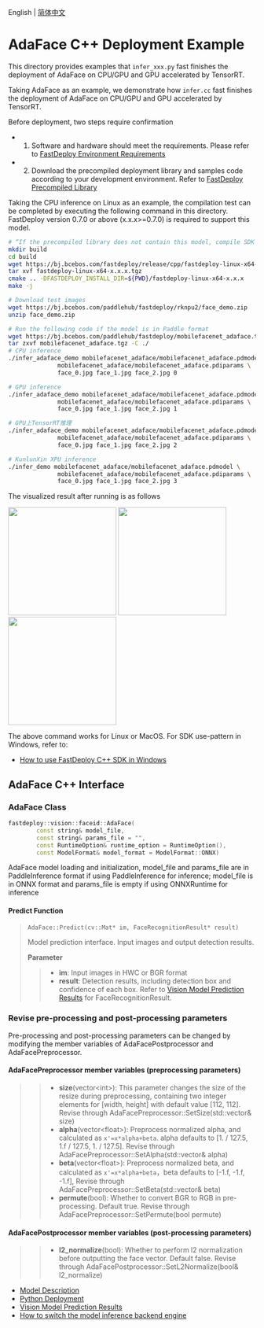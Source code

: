 English | [简体中文](README_CN.md)
# AdaFace C++ Deployment Example
This directory provides examples that `infer_xxx.py` fast finishes the deployment of AdaFace on CPU/GPU and GPU accelerated by TensorRT. 

Taking AdaFace as an example, we demonstrate how `infer.cc` fast finishes the deployment of AdaFace on CPU/GPU and GPU accelerated by TensorRT.

Before deployment, two steps require confirmation

- 1. Software and hardware should meet the requirements. Please refer to [FastDeploy Environment Requirements](../../../../../docs/en/build_and_install/download_prebuilt_libraries.md)  
- 2. Download the precompiled deployment library and samples code according to your development environment. Refer to [FastDeploy Precompiled Library](../../../../../docs/en/build_and_install/download_prebuilt_libraries.md)

Taking the CPU inference on Linux as an example, the compilation test can be completed by executing the following command in this directory. FastDeploy version 0.7.0 or above (x.x.x>=0.7.0) is required to support this model.

```bash
# “If the precompiled library does not contain this model, compile SDK from the latest code”
mkdir build
cd build
wget https://bj.bcebos.com/fastdeploy/release/cpp/fastdeploy-linux-x64-x.x.x.tgz
tar xvf fastdeploy-linux-x64-x.x.x.tgz
cmake .. -DFASTDEPLOY_INSTALL_DIR=${PWD}/fastdeploy-linux-x64-x.x.x
make -j

# Download test images
wget https://bj.bcebos.com/paddlehub/fastdeploy/rknpu2/face_demo.zip
unzip face_demo.zip

# Run the following code if the model is in Paddle format
wget https://bj.bcebos.com/paddlehub/fastdeploy/mobilefacenet_adaface.tgz
tar zxvf mobilefacenet_adaface.tgz -C ./
# CPU inference
./infer_adaface_demo mobilefacenet_adaface/mobilefacenet_adaface.pdmodel \
              mobilefacenet_adaface/mobilefacenet_adaface.pdiparams \
              face_0.jpg face_1.jpg face_2.jpg 0

# GPU inference
./infer_adaface_demo mobilefacenet_adaface/mobilefacenet_adaface.pdmodel \
              mobilefacenet_adaface/mobilefacenet_adaface.pdiparams \
              face_0.jpg face_1.jpg face_2.jpg 1

# GPU上TensorRT推理
./infer_adaface_demo mobilefacenet_adaface/mobilefacenet_adaface.pdmodel \
              mobilefacenet_adaface/mobilefacenet_adaface.pdiparams \
              face_0.jpg face_1.jpg face_2.jpg 2

# KunlunXin XPU inference
./infer_demo mobilefacenet_adaface/mobilefacenet_adaface.pdmodel \
              mobilefacenet_adaface/mobilefacenet_adaface.pdiparams \
              face_0.jpg face_1.jpg face_2.jpg 3
```

The visualized result after running is as follows

<div width="700">
<img width="220" float="left" src="https://user-images.githubusercontent.com/67993288/184321537-860bf857-0101-4e92-a74c-48e8658d838c.JPG">
<img width="220" float="left" src="https://user-images.githubusercontent.com/67993288/184322004-a551e6e4-6f47-454e-95d6-f8ba2f47b516.JPG">
<img width="220" float="left" src="https://user-images.githubusercontent.com/67993288/184321622-d9a494c3-72f3-47f1-97c5-8a2372de491f.JPG">
</div>

The above command works for Linux or MacOS. For SDK use-pattern in Windows, refer to:
- [How to use FastDeploy C++ SDK in Windows](../../../../../docs/cn/faq/use_sdk_on_windows.md)

## AdaFace C++ Interface 

### AdaFace Class 

```c++
fastdeploy::vision::faceid::AdaFace(
        const string& model_file,
        const string& params_file = "",
        const RuntimeOption& runtime_option = RuntimeOption(),
        const ModelFormat& model_format = ModelFormat::ONNX)
```

AdaFace model loading and initialization, model_file and params_file are in PaddleInference format if using PaddleInference for inference;
model_file is in ONNX format and params_file is empty if using ONNXRuntime for inference


#### Predict Function

> ```c++
> AdaFace::Predict(cv::Mat* im, FaceRecognitionResult* result)
> ```
>
> Model prediction interface. Input images and output detection results.
>
> **Parameter**
>
> > * **im**: Input images in HWC or BGR format
> > * **result**: Detection results, including detection box and confidence of each box. Refer to [Vision Model Prediction Results](../../../../../docs/api/vision_results/) for FaceRecognitionResult.

### Revise pre-processing and post-processing parameters 
Pre-processing and post-processing parameters can be changed by modifying the member variables of AdaFacePostprocessor and AdaFacePreprocessor.

#### AdaFacePreprocessor member variables (preprocessing parameters)
> > * **size**(vector&lt;int&gt;): This parameter changes the size of the resize during preprocessing, containing two integer elements for [width, height] with default value [112, 112].
      Revise through AdaFacePreprocessor::SetSize(std::vector<int>& size)
> > * **alpha**(vector&lt;float&gt;): Preprocess normalized alpha, and calculated as `x'=x*alpha+beta`. alpha defaults to [1. / 127.5, 1.f / 127.5, 1. / 127.5].
      Revise through AdaFacePreprocessor::SetAlpha(std::vector<float>& alpha)
> > * **beta**(vector&lt;float&gt;): Preprocess normalized beta, and calculated as `x'=x*alpha+beta`，beta defaults to [-1.f, -1.f, -1.f],
      Revise through AdaFacePreprocessor::SetBeta(std::vector<float>& beta)
> > * **permute**(bool): Whether to convert BGR to RGB in pre-processing. Default true.
      Revise through AdaFacePreprocessor::SetPermute(bool permute)

#### AdaFacePostprocessor member variables (post-processing parameters)
> > * **l2_normalize**(bool): Whether to perform l2 normalization before outputting the face vector. Default false.
      Revise through AdaFacePostprocessor::SetL2Normalize(bool& l2_normalize)

- [Model Description](../../)
- [Python Deployment](../python)
- [Vision Model Prediction Results](../../../../../docs/api/vision_results/)
- [How to switch the model inference backend engine](../../../../../docs/en/faq/how_to_change_backend.md)
